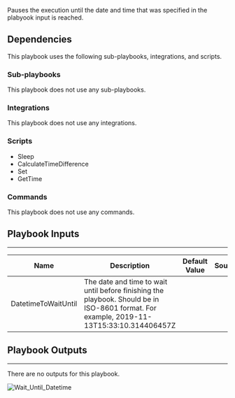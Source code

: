 Pauses the execution until the date and time that was specified in the plabyook input is reached.

## Dependencies
This playbook uses the following sub-playbooks, integrations, and scripts.

### Sub-playbooks
This playbook does not use any sub-playbooks.

### Integrations
This playbook does not use any integrations.

### Scripts
* Sleep
* CalculateTimeDifference
* Set
* GetTime

### Commands
This playbook does not use any commands.

## Playbook Inputs
---

| **Name** | **Description** | **Default Value** | **Source** | **Required** |
| --- | --- | --- | --- | --- |
| DatetimeToWaitUntil | The date and time to wait until before finishing the playbook. Should be in ISO-8601 format. For example, 2019-11-13T15:33:10.314406457Z |  |  | Required |

## Playbook Outputs
---
There are no outputs for this playbook.

![Wait_Until_Datetime]()
